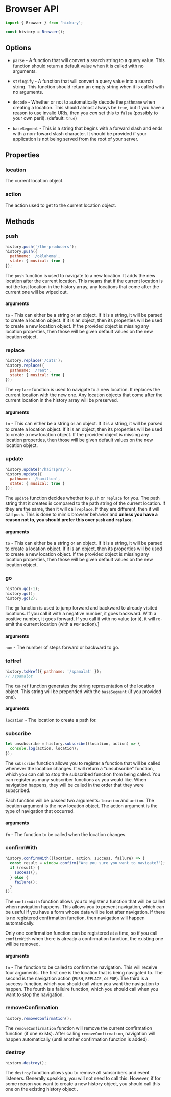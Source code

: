 # Browser API

```js
import { Browser } from 'hickory';

const history = Browser();
```

## Options

* `parse` - A function that will convert a search string to a query value. This function should return a default value when it is called with no arguments.

* `stringify` - A function that will convert a query value into a search string. This function should return an empty string when it is called with no arguments.

* `decode` - Whether or not to automatically decode the `pathname` when creating a location. This should almost always be `true`, but if you have a reason to use invalid URIs, then you _can_ set this to `false` (possibly to your own peril). (default: `true`)

* `baseSegment` - This is a string that begins with a forward slash and ends with a non-foward slash character. It should be provided if your application is not being served from the root of your server.

## Properties

### location

The current location object.

### action

The action used to get to the current location object.

## Methods

### push

```js
history.push('/the-producers');
history.push({
  pathname: '/oklahoma',
  state: { musical: true }
});
```

The `push` function is used to navigate to a new location. It adds the new location after the current location. This means that if the current location is not the last location in the history array, any locations that come after the current one will be wiped out.

#### arguments

`to` - This can either be a string or an object. If it is a string, it will be parsed to create a location object. If it is an object, then its properties will be used to create a new location object. If the provided object is missing any location properties, then those will be given default values on the new location object.

### replace

```js
history.replace('/cats');
history.replace({
  pathname: '/rent',
  state: { musical: true }
});
```

The `replace` function is used to navigate to a new location. It replaces the current location with the new one. Any location objects that come after the current location in the history array will be preserved.

#### arguments

`to` - This can either be a string or an object. If it is a string, it will be parsed to create a location object. If it is an object, then its properties will be used to create a new location object. If the provided object is missing any location properties, then those will be given default values on the new location object.

### update

```js
history.update('/hairspray');
history.update({
  pathname: '/hamilton',
  state: { musical: true }
});
```

The `update` function decides whether to `push` or `replace` for you. The path string that it creates is compared to the path string of the current location. If they are the same, then it will call `replace`. If they are different, then it will call `push`. This is done to mimic browser behavior and **unless you have a reason not to, you should prefer this over `push` and `replace`.**

#### arguments

`to` - This can either be a string or an object. If it is a string, it will be parsed to create a location object. If it is an object, then its properties will be used to create a new location object. If the provided object is missing any location properties, then those will be given default values on the new location object.

### go

```js
history.go(-1);
history.go();
history.go(2);
```

The `go` function is used to jump forward and backward to already visited locations. If you call it with a negative number, it goes backward. With a positive number, it goes forward. If you call it with no value (or `0`), it will re-emit the current location (with a `POP` action).]

#### arguments

`num` - The number of steps forward or backward to go.

### toHref

```js
history.toHref({ pathname: '/spamalat' });
// /spamalot
```

The `toHref` function generates the string representation of the location object. This string will be prepended with the `baseSegment` (if you provided one).

#### arguments

`location` - The location to create a path for.

### subscribe

```js
let unsubscribe = history.subscribe((location, action) => {
  console.log(action, location);
});
```

The `subscribe` function allows you to register a function that will be called whenever the location changes. It will return a "unsubscribe" function, which you can call to stop the subscribed function from being called. You can register as many subscriber functions as you would like. When navigation happens, they will be called in the order that they were subscribed.

Each function will be passed two arguments: `location` and `action`. The location argument is the new location object. The action argument is the type of navigation that occurred.

#### arguments

`fn` - The function to be called when the location changes.

### confirmWith

```js
history.confirmWith((location, action, success, failure) => {
  const result = window.confirm("Are you sure you want to navigate?");
  if (result) {
    success();
  } else {
    failure();
  }
});
```

The `confirmWith` function allows you to register a function that will be called when navigation happens. This allows you to prevent navigation, which can be useful if you have a form whose data will be lost after navigation. If there is no registered confirmation function, then navigation will happen automatically.

Only one confirmation function can be registered at a time, so if you call `confirmWith` when there is already a confirmation function, the existing one will be removed.

#### arguments

`fn` - The function to be called to confirm the navigation. This will receive four arguments. The first one is the location that is being navigated to. The second is the navigation action (`PUSH`, `REPLACE`, or `POP`). The third is a success function, which you should call when you want the navigation to happen. The fourth is a failulre function, which you should call when you want to stop the navigation.

### removeConfirmation

```js
history.removeConfirmation();
```

The `removeConfirmation` function will remove the current confirmation function (if one exists). After calling `removeConfirmation`, navigation will happen automatically (until another confirmation function is added).

### destroy

```js
history.destroy();
```

The `destroy` function allows you to remove all subscribers and event listeners. Generally speaking, you will not need to call this. However, if for some reason you want to create a new history object, you should call this one on the existing history object .
